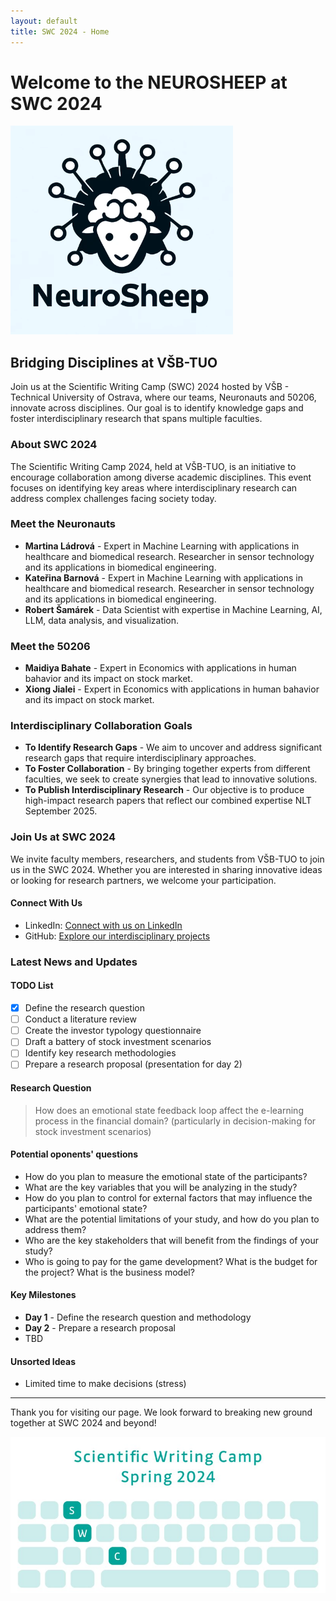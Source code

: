 ```yaml
---
layout: default
title: SWC 2024 - Home
---
```


# Welcome to the NEUROSHEEP at SWC 2024

![neurosheep](./neurosheep.png)

## Bridging Disciplines at VŠB-TUO

Join us at the Scientific Writing Camp (SWC) 2024 hosted by VŠB - Technical University of Ostrava, where our teams, Neuronauts and 50206, innovate across disciplines. Our goal is to identify knowledge gaps and foster interdisciplinary research that spans multiple faculties.

### About SWC 2024

The Scientific Writing Camp 2024, held at VŠB-TUO, is an initiative to encourage collaboration among diverse academic disciplines. This event focuses on identifying key areas where interdisciplinary research can address complex challenges facing society today.

### Meet the Neuronauts

- **Martina Ládrová** - Expert in Machine Learning with applications in healthcare and biomedical research. Researcher in sensor technology and its applications in biomedical engineering.
- **Kateřina Barnová** - Expert in Machine Learning with applications in healthcare and biomedical research. Researcher in sensor technology and its applications in biomedical engineering.
- **Robert Šamárek** - Data Scientist with expertise in Machine Learning, AI, LLM, data analysis, and visualization.

### Meet the 50206

- **Maidiya Bahate** - Expert in Economics with applications in human bahavior and its impact on stock market.
- **Xiong Jialei** - Expert in Economics with applications in human bahavior and its impact on stock market.

### Interdisciplinary Collaboration Goals

- **To Identify Research Gaps** - We aim to uncover and address significant research gaps that require interdisciplinary approaches.
- **To Foster Collaboration** - By bringing together experts from different faculties, we seek to create synergies that lead to innovative solutions.
- **To Publish Interdisciplinary Research** - Our objective is to produce high-impact research papers that reflect our combined expertise NLT September 2025.

### Join Us at SWC 2024

We invite faculty members, researchers, and students from VŠB-TUO to join us in the SWC 2024. Whether you are interested in sharing innovative ideas or looking for research partners, we welcome your participation.

#### Connect With Us

- LinkedIn: [Connect with us on LinkedIn](https://www.linkedin.com/in/robert-s-2b05a771)
- GitHub: [Explore our interdisciplinary projects](https://github.com/vsb-data/swc_2024)

### Latest News and Updates

#### TODO List

- [x] Define the research question
- [ ] Conduct a literature review
- [ ] Create the investor typology questionnaire
- [ ] Draft a battery of stock investment scenarios
- [ ] Identify key research methodologies
- [ ] Prepare a research proposal (presentation for day 2)

#### Research Question

> How does an emotional state feedback loop affect the e-learning process in the financial domain?
> (particularly in decision-making for stock investment scenarios)

#### Potential oponents' questions

- How do you plan to measure the emotional state of the participants?
- What are the key variables that you will be analyzing in the study?
- How do you plan to control for external factors that may influence the participants' emotional state?
- What are the potential limitations of your study, and how do you plan to address them?
- Who are the key stakeholders that will benefit from the findings of your study?
- Who is going to pay for the game development? What is the budget for the project? What is the business model?

#### Key Milestones

- **Day 1** - Define the research question and methodology
- **Day 2** - Prepare a research proposal
- TBD

#### Unsorted Ideas

- Limited time to make decisions (stress)

---

Thank you for visiting our page. We look forward to breaking new ground together at SWC 2024 and beyond!

![SWC 2024 Banner](./SWC.png)
